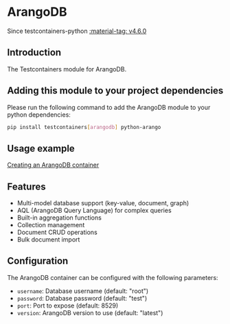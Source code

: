 # ArangoDB

Since testcontainers-python <a href="https://github.com/testcontainers/testcontainers-python/releases/tag/v4.6.0"><span class="tc-version">:material-tag: v4.6.0</span></a>

## Introduction

The Testcontainers module for ArangoDB.

## Adding this module to your project dependencies

Please run the following command to add the ArangoDB module to your python dependencies:

```bash
pip install testcontainers[arangodb] python-arango
```

## Usage example

<!--codeinclude-->

[Creating an ArangoDB container](../../modules/arangodb/example_basic.py)

<!--/codeinclude-->

## Features

- Multi-model database support (key-value, document, graph)
- AQL (ArangoDB Query Language) for complex queries
- Built-in aggregation functions
- Collection management
- Document CRUD operations
- Bulk document import

## Configuration

The ArangoDB container can be configured with the following parameters:

- `username`: Database username (default: "root")
- `password`: Database password (default: "test")
- `port`: Port to expose (default: 8529)
- `version`: ArangoDB version to use (default: "latest")
